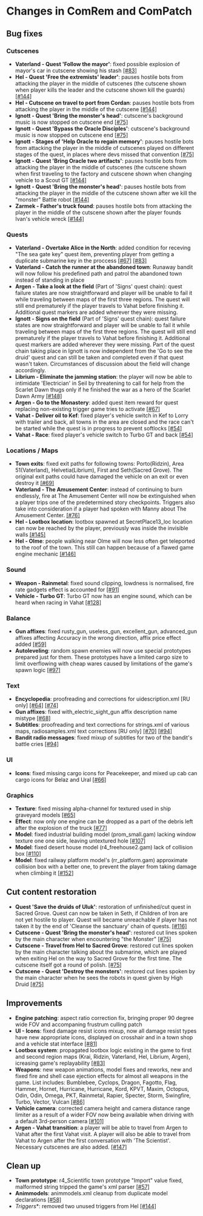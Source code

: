 # Changes in ComRem and ComPatch
## Bug fixes

### Cutscenes
* **Vaterland - Quest 'Follow the mayor'**: fixed possible explosion of mayor's car in cutscene showing his stash [[#83]](https://github.com/DeusExMachinaTeam/EM-CommunityPatch/pull/83)
* **Hel - Quest 'Free the extremists' leader'**: pauses hostile bots from attacking the player in the middle of cutscenes (the cutscene shown when player kills the leader and the cutscene shown kill the guards) [[#144]](https://github.com/DeusExMachinaTeam/EM-CommunityPatch/pull/144)
* **Hel - Cutscene on travel to port from Cordan**: pauses hostile bots from attacking the player in the middle of the cutscene [[#144]](https://github.com/DeusExMachinaTeam/EM-CommunityPatch/pull/144)
* **Ignott - Quest 'Bring the monster's head'**: cutscene's background music is now stopped on cutscene end [[#75]](https://github.com/DeusExMachinaTeam/EM-CommunityPatch/pull/75)
* **Ignott - Quest 'Bypass the Oracle Disciples'**: cutscene's background music is now stopped on cutscene end [[#75]](https://github.com/DeusExMachinaTeam/EM-CommunityPatch/pull/75)
* **Ignott - Stages of 'Help Oracle to regain memory'**: pauses hostile bots from attacking the player in the middle of cutscenes played on different stages of the quest, in places where devs missed that convention [[#75]](https://github.com/DeusExMachinaTeam/EM-CommunityPatch/pull/75)
* **Ignott - Quest 'Bring Oracle two artifacts'**: pauses hostile bots from attacking the player in the middle of cutscenes (the cutscene shown when first traveling to the factory and cutscene shown when changing vehicle to a Scout GT [[#144]](https://github.com/DeusExMachinaTeam/EM-CommunityPatch/pull/144)
* **Ignott - Quest 'Bring the monster's head'**: pauses hostile bots from attacking the player in the middle of the cutscene shown after we kill the "monster" Battle robot [[#144]](https://github.com/DeusExMachinaTeam/EM-CommunityPatch/pull/144)
* **Zarmek - Father's truck found**: pauses hostile bots from attacking the player in the middle of the cutscene shown after the player founds Ivan's vehicle wreck [[#144]](https://github.com/DeusExMachinaTeam/EM-CommunityPatch/pull/144)

### Quests
* **Vaterland - Overtake Alice in the North**: added condition for receving "The sea gate key" quest item, preventing player from getting a duplicate submarine key in the proccess [[#67]](https://github.com/DeusExMachinaTeam/EM-CommunityPatch/pull/67) [[#83]](https://github.com/DeusExMachinaTeam/EM-CommunityPatch/pull/83)
* **Vaterland - Catch the runner at the abandoned town**: Runaway bandit will now follow his predefined path and patrol the abandoned town instead of standing in place
* **Argen - Take a look at the field** (Part of 'Signs' quest chain): quest failure states are now straightforward and player will be unable to fail it while traveling between maps of the first three regions. The quest will still end prematurely if the player travels to Vahat before finishing it. Additional quest markers are added wherever they were missing.
* **Ignott - Signs on the field** (Part of 'Signs' quest chain): quest failure states are now straightforward and player will be unable to fail it while traveling between maps of the first three regions. The quest will still end prematurely if the player travels to Vahat before finishing it. Additional quest markers are added wherever they were missing. Part of the quest chain taking place in Ignott is now independent from the 'Go to see the druid' quest and can still be taken and completed even if that quest wasn't taken. Circumstances of discussion about the field will change accordingly.
* **Librium - Eliminate the jamming station**: the player will now be able to intimidate 'Electrician' in Seil by threatening to call for help from the Scarlet Dawn thugs only if he finished the war as a hero of the Scarlet Dawn Army [[#148]](https://github.com/DeusExMachinaTeam/EM-CommunityPatch/pull/148)
* **Argen - Go to the Monastery**: added quest item reward for quest replacing non-existing trigger game tries to activate [[#67]](https://github.com/DeusExMachinaTeam/EM-CommunityPatch/pull/67)
* **Vahat - Deliver oil to Kef**: fixed player's vehicle switch in Kef to Lorry with trailer and back, all towns in the area are closed and the race can't be started while the quest is in progress to prevent softlocks [[#54]](https://github.com/DeusExMachinaTeam/EM-CommunityPatch/pull/54)
* **Vahat - Race**: fixed player's vehicle switch to Turbo GT and back [[#54]](https://github.com/DeusExMachinaTeam/EM-CommunityPatch/pull/54)


### Locations / Maps
* **Town exits**: fixed exit paths for following towns: Porto(Ridzin), Area 51(Vaterland), Helvetia(Librium), First and Seth(Sacred Grove). The original exit paths could have damaged the vehicle on an exit or even destroy it [[#69]](https://github.com/DeusExMachinaTeam/EM-CommunityPatch/pull/69)
* **Vaterland - The Amusement Center**: instead of continuing to burn endlessly, fire at The Amusement Center will now be extinguished when a player trips one of the predetermined story checkpoints. Triggers also take into consideration if a player had spoken with Manny about The Amusement Center. [[#76]](https://github.com/DeusExMachinaTeam/EM-CommunityPatch/pull/76)
* **Hel - Lootbox location**: lootbox spawned at SecretPlace13_loc location can now be reached by the player, previously was inside the invisible walls [[#145]](https://github.com/DeusExMachinaTeam/EM-CommunityPatch/pull/145)
* **Hel - Olme**: people walking near Olme will now less often get teleported to the roof of the town. This still can happen because of a flawed game engine mechanic [[#146]](https://github.com/DeusExMachinaTeam/EM-CommunityPatch/pull/146)

### Sound
* **Weapon - Rainmetal**: fixed sound clipping, lowdness is normalised, fire rate gadgets effect is accounted for [[#91]](https://github.com/DeusExMachinaTeam/EM-CommunityPatch/pull/91)
* **Vehicle - Turbo GT**: Turbo GT now has an engine sound, which can be heard when racing in Vahat [[#128]](https://github.com/DeusExMachinaTeam/EM-CommunityPatch/pull/128)

### Balance
* **Gun affixes**: fixed rusty_gun, useless_gun, excellent_gun, advanced_gun affixes affecting Accuracy in the wrong direction, affix price effect added [[#59]](https://github.com/DeusExMachinaTeam/EM-CommunityPatch/pull/59)
* **Autoleveling**: random spawn enemies will now use special prototypes prepared just for them. These prototypes have a limited cargo size to limit overflowing with cheap wares caused by limitations of the game's spawn logic [[#97]](https://github.com/DeusExMachinaTeam/EM-CommunityPatch/pull/97)

### Text
* **Encyclopedia**: proofreading and corrections for uidescription.xml [RU only] [[#64]](https://github.com/DeusExMachinaTeam/EM-CommunityPatch/pull/64) [[#74]](https://github.com/DeusExMachinaTeam/EM-CommunityPatch/pull/74)
* **Gun affixes**: fixed with_electric_sight_gun affix description name mistype [[#68]](https://github.com/DeusExMachinaTeam/EM-CommunityPatch/pull/68)
* **Subtitles**: proofreading and text corrections for strings.xml of various maps, radiosamples.xml text corrections [RU only] [[#70]](https://github.com/DeusExMachinaTeam/EM-CommunityPatch/pull/70) [[#94]](https://github.com/DeusExMachinaTeam/EM-CommunityPatch/pull/94)
* **Bandit radio messages**: fixed mixup of subtitles for two of the bandit's battle cries [[#94]](https://github.com/DeusExMachinaTeam/EM-CommunityPatch/pull/94)

### UI
* **Icons**: fixed missing cargo icons for Peacekeeper, and mixed up cab can cargo icons for Belaz and Ural [[#66]](https://github.com/DeusExMachinaTeam/EM-CommunityPatch/pull/66)

### Graphics
* **Texture**: fixed missing alpha-channel for textured used in ship graveyard models [[#65]](https://github.com/DeusExMachinaTeam/EM-CommunityPatch/pull/65)
* **Effect**: now only one engine can be dropped as a part of the debris left after the explosion of the truck [[#77]](https://github.com/DeusExMachinaTeam/EM-CommunityPatch/pull/77)
* **Model**: fixed industrial building model (prom_small.gam) lacking window texture one one side, leaving untextured hole [[#107]](https://github.com/DeusExMachinaTeam/EM-CommunityPatch/pull/107)
* **Model**: fixed desert house model (r4_freehouse2.gam) lack of collision box [[#110]](https://github.com/DeusExMachinaTeam/EM-CommunityPatch/pull/110)
* **Model**: fixed railway platform model's (rr_platform.gam) approximate collision box with a better one, to prevent the player from taking damage when climbing it [[#152]](https://github.com/DeusExMachinaTeam/EM-CommunityPatch/pull/152)

## Cut content restoration
* **Quest 'Save the druids of Uluk'**: restoration of unfinished/cut quest in Sacred Grove. Quest can now be taken in Seth, if Children of Iron are not yet hostile to player. Quest will became unreachable if player has not taken it by the end of 'Cleanse the sanctuary' chain of quests. [[#116]](https://github.com/DeusExMachinaTeam/EM-CommunityPatch/pull/116)
* **Cutscene - Quest 'Bring the monster's head'**: restored cut lines spoken by the main character when encountering "the Monster" [[#75]](https://github.com/DeusExMachinaTeam/EM-CommunityPatch/pull/75)
* **Cutscene - Travel from Hel to Sacred Grove**: restored cut lines spoken by the main character talking about the submarine, which are played when exiting Hel on the way to Sacred Grove for the first time. The cutscene itself got a round of polish. [[#75]](https://github.com/DeusExMachinaTeam/EM-CommunityPatch/pull/75)
* **Cutscene - Quest 'Destroy the monsters'**: restored cut lines spoken by the main character when he sees the robots in quest given by High Druid [[#75]](https://github.com/DeusExMachinaTeam/EM-CommunityPatch/pull/75)

## Improvements
* **Engine patching**: aspect ratio correction fix, bringing proper 90 degree wide FOV and accompaning frustrum culling patch
* **UI - Icons**: fixed damage resist icons mixup, now all damage resist types have new appropriate icons, displayed on crosshair and in a town shop and a vehicle stat interface [[#81]](https://github.com/DeusExMachinaTeam/EM-CommunityPatch/pull/81)
* **Lootbox system**: propagated lootbox logic existing in the game to first and second region maps (Krai, Ridzin, Vaterland, Hel, Librium, Argen), icreasing game's replayability [[#83]](https://github.com/DeusExMachinaTeam/EM-CommunityPatch/pull/83)
* **Weapons**: new weapon animations, model fixes and reworks, new and fixed fire and shell case ejection effects for almost all weapons in the game. List includes: Bumblebee, Cyclops, Dragon, Fagotto, Flag, Hammer, Hornet, Hurricane, Hurricane, Kord, KPVT, Maxim, Octopus, Odin, Odin, Omega, PKT, Rainmetal, Rapier, Specter, Storm, Swingfire, Turbo, Vector, Vulcan [[#86]](https://github.com/DeusExMachinaTeam/EM-CommunityPatch/pull/86)
* **Vehicle camera**: corrected camera height and camera distance range limiter as a result of a wider FOV now being available when driving with a default 3rd-person camera [[#101]](https://github.com/DeusExMachinaTeam/EM-CommunityPatch/pull/101)
* **Argen - Vahat transition**: a player will be able to travel from Argen to Vahat after the first Vahat visit. A player will also be able to travel from Vahat to Argen after the first conversation with 'The Scientist'. Necessary cutscenes are also added. [[#147]](https://github.com/DeusExMachinaTeam/EM-CommunityPatch/pull/147)

## Clean up
* **Town prototype**: r4_Scientific town prototype "Import" value fixed, malformed string tripped the game's xml parser [[#57]](https://github.com/DeusExMachinaTeam/EM-CommunityPatch/pull/57)
* **Animmodels**: animmodels.xml cleanup from duplicate model declarations [[#58]](https://github.com/DeusExMachinaTeam/EM-CommunityPatch/pull/58)
* *Triggers**: removed two unused triggers from Hel [[#144]](https://github.com/DeusExMachinaTeam/EM-CommunityPatch/pull/144)